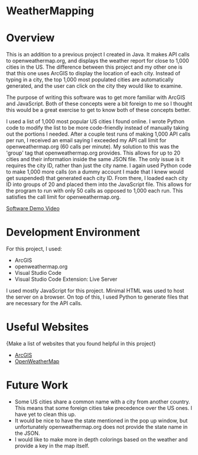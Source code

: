 # WeatherMapping

# Overview

This is an addition to a previous project I created in Java. It makes API calls to openweathermap.org, and displays the weather report for
close to 1,000 cities in the US.  The difference between this project and my other one is that this one uses ArcGIS to display the location
of each city. Instead of typing in a city, the top 1,000 most populated cities are automatically generated, and the user can click on the
city they would like to examine.


The purpose of writing this software was to get more familiar with ArcGIS and JavaScript. Both of these concepts were a bit foreign to me
so I thought this would be a great exercise to get to know both of these concepts better.


I used a list of 1,000 most popular US cities I found online. I wrote Python code to modify the list to be more code-friendly
instead of manually taking out the portions I needed.  After a couple test runs of making 1,000 API calls per run, I received
an email saying I exceeded my API call limit for openweathermap.org (60 calls per minute). My solution to this was the
'group' tag that openweathermap.org provides. This allows for up to 20 cities and their information inside the same JSON
file.  The only issue is it requires the city ID, rather than just the city name. I again used Python code to make 1,000 more
calls (on a dummy account I made that I knew would get suspended) that generated each city ID. From there, I loaded each city
ID into groups of 20 and placed them into the JavaScript file. This allows for the program to run with only 50 calls as
opposed to 1,000 each run. This satisfies the call limit for openweathermap.org.


[Software Demo Video](http://youtube.link.goes.here)

# Development Environment

For this project, I used:
* ArcGIS
* openweathermap.org
* Visual Studio Code
* Visual Studio Code Extension: Live Server

I used mostly JavaScript for this project. Minimal HTML was used to host the server on a browser.
On top of this, I used Python to generate files that are necessary for the API calls.

# Useful Websites

{Make a list of websites that you found helpful in this project}
* [ArcGIS](https://www.arcgis.com/index.html)
* [OpenWeatherMap](https://openweathermap.org/)

# Future Work

* Some US cities share a common name with a city from another country. This means that some foreign cities take precedence over the US ones. I have yet to clean this up.
* It would be nice to have the state mentioned in the pop up window, but unfortunately openweathermap.org does not provide the state name in the JSON.
* I would like to make more in depth colorings based on the weather and provide a key in the map itself.
